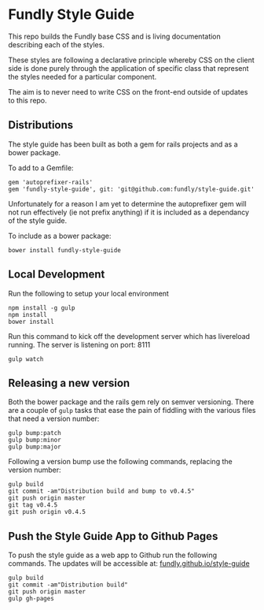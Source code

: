 # Fundly Style Guide

This repo builds the Fundly base CSS and is living documentation describing each of the styles.

These styles are following a declarative principle whereby CSS on the client side is done purely through the application of specific class that represent the styles needed for a particular component.

The aim is to never need to write CSS on the front-end outside of updates to this repo.


## Distributions

The style guide has been built as both a gem for rails projects and as a bower package.

To add to a Gemfile:

    gem 'autoprefixer-rails'
    gem 'fundly-style-guide', git: 'git@github.com:fundly/style-guide.git'

Unfortunately for a reason I am yet to determine the autoprefixer gem will not run effectively (ie not prefix anything) if it is included as a dependancy of the style guide.

To include as a bower package:

    bower install fundly-style-guide


## Local Development

Run the following to setup your local environment

    npm install -g gulp
    npm install
    bower install

Run this command to kick off the development server which has livereload running. The server is listening on port: 8111

    gulp watch


## Releasing a new version
Both the bower package and the rails gem rely on semver versioning. There are a couple of `gulp` tasks that ease the pain of fiddling with the various files that need a version number:


    gulp bump:patch
    gulp bump:minor
    gulp bump:major

Following a version bump use the following commands, replacing the version number:

    gulp build
    git commit -am"Distribution build and bump to v0.4.5"
    git push origin master
    git tag v0.4.5
    git push origin v0.4.5


## Push the Style Guide App to Github Pages

To push the style guide as a web app to Github run the following commands. The updates will be accessible at: [fundly.github.io/style-guide](http://fundly.github.io/style-guide)

    gulp build
    git commit -am"Distribution build"
    git push origin master
    gulp gh-pages

